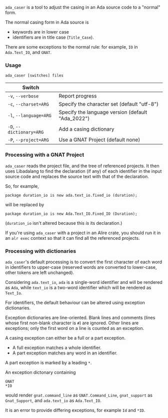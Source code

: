 `ada_caser` is a tool to adjust the casing in an Ada source code to a "normal" form.

The normal casing form in Ada source is

* keywords are in lower case
* identifiers are in title case (`Title_Case`).

There are some exceptions to the normal rule: for example, `IO` in `Ada.Text_IO`, and `GNAT`.

### Usage

`ada_caser [switches] files`

| Switch | |
|------ |------ |
| `-v`, `--verbose` | Report progress |
| `-c`, `--charset=ARG` | Specify the character set (default "utf-8") |
| `-l`, `--language=ARG` | Specify the language version (default "Ada_2022") |
| `-D`, `--dictionary=ARG` | Add a casing dictionary |
| `-P`, `--project=ARG` | Use a GNAT Project (default none) |

### Processing with a GNAT Project

`ada_caser` reads the project file, and the tree of referenced projects. It then uses Libadalang to find the declaration (if any) of each identifier in the input source code and replaces the source text with that of the declaration.

So, for example,
```
package duration_io is new ada.text_io.fixed_io (duration);
```
will be replaced by
```
package duration_io is new Ada.Text_IO.Fixed_IO (Duration);
```
(`duration_io` isn't altered because this _is_ its declaration.)

If you're using `ada_caser` with a project in an Alire crate, you should run it in an `alr exec` context so that it can find all the referenced projects.

### Processing with dictionaries

`ada_caser`'s default processing is to convert the first character of each word in identifiers to upper-case (reserved words are converted to lower-case, other tokens are left unchanged).

Considering `ada.text_io`, `ada` is a single-word identifier and will be rendered as `Ada`, while `text_io` is a two-word identifier which will be rendered as `Text_Io`.

For identifiers, the default behaviour can be altered using exception dictionaries.

Exception dictionaries are line-oriented. Blank lines and comments (lines whose first non-blank character is `#`) are ignored. Other lines are exceptions; only the first word on a line is counted as an exception.

A casing exception can either be a full or a part exception.

* A full exception matches a whole identifier.
* A part exception matches any word in an identifier.

A part exception is marked by a leading `*`.

An exception dictonary containing
```
GNAT
*IO
```
would render `gnat.command_line` as `GNAT.Command_Line`, `gnat_support` as `Gnat_Support`, and `ada.text_io` as `Ada.Text_IO`.

It is an error to provide differing exceptions, for example `Id` and `*ID`.
